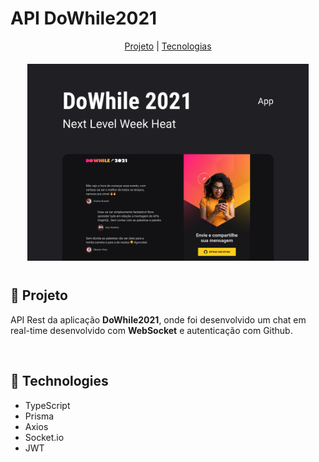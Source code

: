 # API DoWhile2021

<p align="center">
  <a href="#-projeto">Projeto</a> |
  <a href="#-technologies">Tecnologias</a>
</p>


<p align="center" style="margin-bottom: 40px; margin-top: 20px;">
  <img style="max-width: 450px" src=".github/Capa.png" />
</p>

## 🔖 Projeto

<p>
  API Rest da aplicação <b>DoWhile2021</b>, onde foi desenvolvido um chat em real-time desenvolvido com <b>WebSocket</b> e autenticação com Github.
</p>

<br>

## 🚀 Technologies

* TypeScript
* Prisma
* Axios
* Socket.io
* JWT
